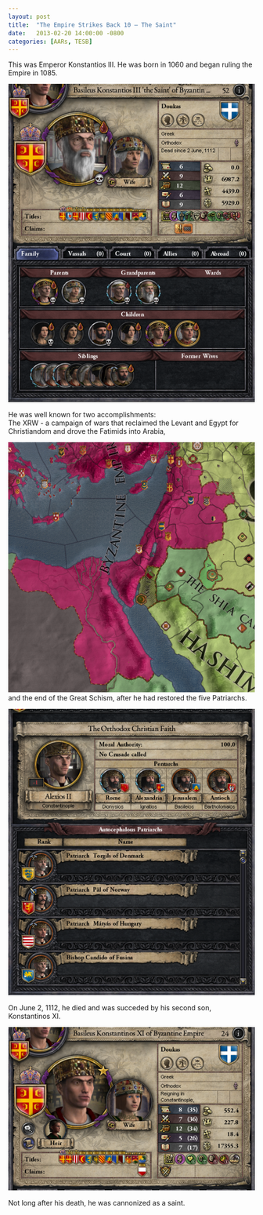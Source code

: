 ```yaml
---
layout: post
title:  "The Empire Strikes Back 10 – The Saint"
date:   2013-02-20 14:00:00 -0800
categories: [AARs, TESB]
---
```

This was Emperor Konstantios III. He was born in 1060 and began ruling the Empire in 1085.

![](/assets/tesb_images/10-1.png)

He was well known for two accomplishments:  
The XRW - a campaign of wars that reclaimed the Levant and Egypt for Christiandom and drove the Fatimids into Arabia,

![](/assets/tesb_images/10-2.png)  
and the end of the Great Schism, after he had restored the five Patriarchs.

![](/assets/tesb_images/10-3.png)

On June 2, 1112, he died and was succeded by his second son, Konstantinos XI.

![](/assets/tesb_images/10-4.png)

Not long after his death, he was cannonized as a saint.